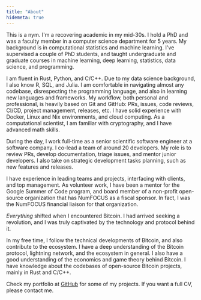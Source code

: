 ```yaml
---
title: "About"
hidemeta: true
---
```


This is a nym.
I'm a recovering academic in my mid-30s.
I hold a PhD and was a faculty member in a computer science department for 5 years.
My background is in computational statistics and machine learning.
I've supervised a couple of PhD students,
and taught undergraduate and graduate courses in machine learning,
deep learning, statistics, data science, and programming.

I am fluent in Rust, Python, and C/C++.
Due to my data science background, I also know R, SQL, and Julia.
I am comfortable in navigating almost any codebase,
disrespecting the programming language,
and also in learning new languages and frameworks.
My workflow, both personal and professional,
is heavily based on Git and GitHub:
PRs, issues, code reviews, CI/CD, project management, releases, etc.
I have solid experience with Docker, Linux and Nix environments, and cloud computing.
As a computational scientist, I am familiar with cryptography,
and I have advanced math skills.

During the day,
I work full-time as a senior scientific software engineer at a software company.
I co-lead a team of around 20 developers.
My role is to review PRs, develop documentation,
triage issues, and mentor junior developers.
I also take on strategic development tasks planning,
such as new features and releases.

I have experience in leading teams and projects,
interfacing with clients, and top management.
As volunteer work,
I have been a mentor for the Google Summer of Code program,
and board member of a non-profit open-source organization that has
NumFOCUS as a fiscal sponsor.
In fact, I was the NumFOCUS financial liaison for that organization.

_Everything_ shifted when I encountered Bitcoin.
I had arrived seeking a revolution,
and I was truly captivated by the technology and protocol behind it.

In my free time, I follow the technical developments of Bitcoin,
and also contribute to the ecosystem.
I have a deep understanding of the Bitcoin protocol,
lightning network, and the ecosystem in general.
I also have a good understanding of the economics and game theory behind Bitcoin.
I have knowledge about the codebases of open-source Bitcoin projects,
mainly in Rust and C/C++.

Check my portfolio at [GitHub](https://github.com/realeinherjar) for some of my projects.
If you want a full CV, please contact me.
